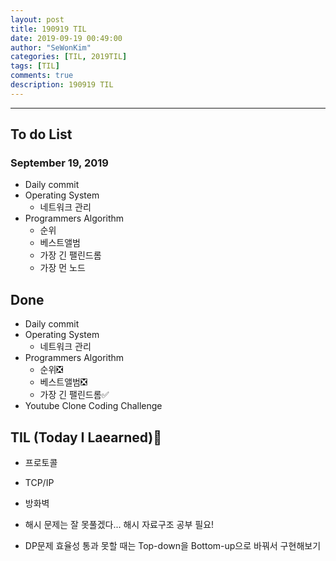 ```yaml
---
layout: post
title: 190919 TIL
date: 2019-09-19 00:49:00
author: "SeWonKim"
categories: [TIL, 2019TIL]
tags: [TIL]
comments: true
description: 190919 TIL
---
```


---

## To do List

### September 19, 2019

- Daily commit
- Operating System
  - 네트워크 관리
- Programmers Algorithm
  - 순위
  - 베스트앨범
  - 가장 긴 팰린드롬
  - 가장 먼 노드

## Done

- Daily commit
- Operating System
  - 네트워크 관리
- Programmers Algorithm
  - 순위❎
  - 베스트앨범❎
  - 가장 긴 팰린드롬✅
- Youtube Clone Coding Challenge

## TIL (Today I Laearned)🤔

- 프로토콜
- TCP/IP
- 방화벽

- 해시 문제는 잘 못풀겠다... 해시 자료구조 공부 필요!
- DP문제 효율성 통과 못할 때는 Top-down을 Bottom-up으로 바꿔서 구현해보기
